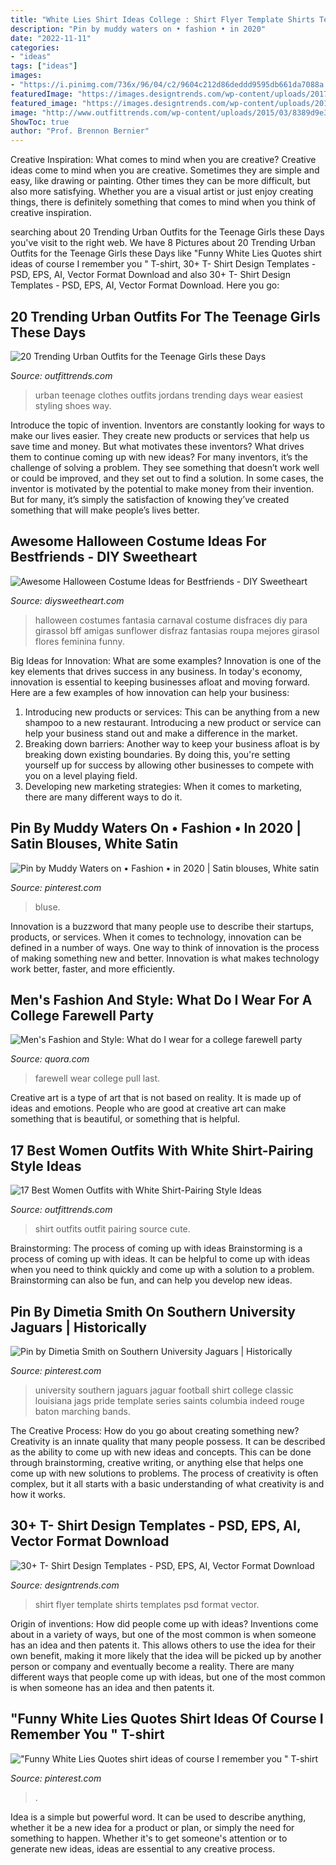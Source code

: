 ```yaml
---
title: "White Lies Shirt Ideas College : Shirt Flyer Template Shirts Templates Psd Format Vector"
description: "Pin by muddy waters on • fashion • in 2020"
date: "2022-11-11"
categories:
- "ideas"
tags: ["ideas"]
images:
- "https://i.pinimg.com/736x/96/04/c2/9604c212d86deddd9595db661da7088a.jpg"
featuredImage: "https://images.designtrends.com/wp-content/uploads/2017/04/T-Shirt-Shop-Flyer.jpg"
featured_image: "https://images.designtrends.com/wp-content/uploads/2017/04/T-Shirt-Shop-Flyer.jpg"
image: "http://www.outfittrends.com/wp-content/uploads/2015/03/8389d9e32735793955ca1d67d0cd8a7d.jpg"
ShowToc: true
author: "Prof. Brennon Bernier"
---
```



Creative Inspiration: What comes to mind when you are creative?
Creative ideas come to mind when you are creative. Sometimes they are simple and easy, like drawing or painting. Other times they can be more difficult, but also more satisfying. Whether you are a visual artist or just enjoy creating things, there is definitely something that comes to mind when you think of creative inspiration.

	

		
searching about 20 Trending Urban Outfits for the Teenage Girls these Days you've visit to the right web. We have 8 Pictures about 20 Trending Urban Outfits for the Teenage Girls these Days like &quot;Funny White Lies Quotes shirt ideas of course I remember you &quot; T-shirt, 30+ T- Shirt Design Templates - PSD, EPS, AI, Vector Format Download and also 30+ T- Shirt Design Templates - PSD, EPS, AI, Vector Format Download. Here you go:
		
    
## 20 Trending Urban Outfits For The Teenage Girls These Days

<img loading=lazy src="http://www.outfittrends.com/wp-content/uploads/2015/03/8389d9e32735793955ca1d67d0cd8a7d.jpg" onerror="this.onerror=null;this.src='https://tse2.mm.bing.net/th?id=OIP.KbLoHUReeDEWacc0BwYiiwHaNh&amp;pid=15.1';" alt="20 Trending Urban Outfits for the Teenage Girls these Days">

_Source: outfittrends.com_

>urban teenage clothes outfits jordans trending days wear easiest styling shoes way. 

	

Introduce the topic of invention.
Inventors are constantly looking for ways to make our lives easier. They create new products or services that help us save time and money. But what motivates these inventors? What drives them to continue coming up with new ideas?
For many inventors, it’s the challenge of solving a problem. They see something that doesn’t work well or could be improved, and they set out to find a solution. In some cases, the inventor is motivated by the potential to make money from their invention. But for many, it’s simply the satisfaction of knowing they’ve created something that will make people’s lives better.

    
## Awesome Halloween Costume Ideas For Bestfriends - DIY Sweetheart

<img loading=lazy src="https://diysweetheart.com/wp-content/uploads/2018/09/DIY-Sunflower-Halloween-Costume.jpg" onerror="this.onerror=null;this.src='https://tse1.mm.bing.net/th?id=OIP.5m6Cl7LZoQt7nX4T59EFFAHaJP&amp;pid=15.1';" alt="Awesome Halloween Costume Ideas for Bestfriends - DIY Sweetheart">

_Source: diysweetheart.com_

>halloween costumes fantasia carnaval costume disfraces diy para girassol bff amigas sunflower disfraz fantasias roupa mejores girasol flores feminina funny. 

	

Big Ideas for Innovation: What are some examples?
Innovation is one of the key elements that drives success in any business. In today's economy, innovation is essential to keeping businesses afloat and moving forward. Here are a few examples of how innovation can help your business: 
1. Introducing new products or services: This can be anything from a new shampoo to a new restaurant. Introducing a new product or service can help your business stand out and make a difference in the market. 
2. Breaking down barriers: Another way to keep your business afloat is by breaking down existing boundaries. By doing this, you're setting yourself up for success by allowing other businesses to compete with you on a level playing field. 
3. Developing new marketing strategies: When it comes to marketing, there are many different ways to do it.

    
## Pin By Muddy Waters On • Fashion • In 2020 | Satin Blouses, White Satin

<img loading=lazy src="https://i.pinimg.com/736x/96/04/c2/9604c212d86deddd9595db661da7088a.jpg" onerror="this.onerror=null;this.src='https://tse1.mm.bing.net/th?id=OIP.5SdBnnhhtS9PmSeXfDbnZAHaJ3&amp;pid=15.1';" alt="Pin by Muddy Waters on • Fashion • in 2020 | Satin blouses, White satin">

_Source: pinterest.com_

>bluse. 

	

Innovation is a buzzword that many people use to describe their startups, products, or services. When it comes to technology, innovation can be defined in a number of ways. One way to think of innovation is the process of making something new and better. Innovation is what makes technology work better, faster, and more efficiently.

    
## Men&#039;s Fashion And Style: What Do I Wear For A College Farewell Party

<img loading=lazy src="https://qph.fs.quoracdn.net/main-qimg-0f9f878a7e2d30b2e9926411f56f2b7c-c" onerror="this.onerror=null;this.src='https://tse2.mm.bing.net/th?id=OIP.knT2XhJ3RN3lC78J-aqPbgHaO0&amp;pid=15.1';" alt="Men&#039;s Fashion and Style: What do I wear for a college farewell party">

_Source: quora.com_

>farewell wear college pull last. 

	

Creative art is a type of art that is not based on reality. It is made up of ideas and emotions. People who are good at creative art can make something that is beautiful, or something that is helpful.

    
## 17 Best Women Outfits With White Shirt-Pairing Style Ideas

<img loading=lazy src="https://outfittrends.com/wp-content/uploads/2015/08/women-outfit-with-white-shirt16.jpg" onerror="this.onerror=null;this.src='https://tse4.mm.bing.net/th?id=OIP.ignRyUwqKlWHT8Nloh5wjwHaMd&amp;pid=15.1';" alt="17 Best Women Outfits with White Shirt-Pairing Style Ideas">

_Source: outfittrends.com_

>shirt outfits outfit pairing source cute. 

	

Brainstorming: The process of coming up with ideas
Brainstorming is a process of coming up with ideas. It can be helpful to come up with ideas when you need to think quickly and come up with a solution to a problem. Brainstorming can also be fun, and can help you develop new ideas.

    
## Pin By Dimetia Smith On Southern University Jaguars | Historically

<img loading=lazy src="https://i.pinimg.com/736x/2d/2d/79/2d2d79245fe0c04820fb0595f70004f3--jaguar-university.jpg" onerror="this.onerror=null;this.src='https://tse4.mm.bing.net/th?id=OIP.QI6Y4oIVC35h7yPTCQvC6gHaHa&amp;pid=15.1';" alt="Pin by Dimetia Smith on Southern University Jaguars | Historically">

_Source: pinterest.com_

>university southern jaguars jaguar football shirt college classic louisiana jags pride template series saints columbia indeed rouge baton marching bands. 

	

The Creative Process: How do you go about creating something new?
Creativity is an innate quality that many people possess. It can be described as the ability to come up with new ideas and concepts. This can be done through brainstorming, creative writing, or anything else that helps one come up with new solutions to problems. The process of creativity is often complex, but it all starts with a basic understanding of what creativity is and how it works.

    
## 30+ T- Shirt Design Templates - PSD, EPS, AI, Vector Format Download

<img loading=lazy src="https://images.designtrends.com/wp-content/uploads/2017/04/T-Shirt-Shop-Flyer.jpg" onerror="this.onerror=null;this.src='https://tse1.mm.bing.net/th?id=OIP.3GRCfndyCZMXwxp51QzTLAHaIP&amp;pid=15.1';" alt="30+ T- Shirt Design Templates - PSD, EPS, AI, Vector Format Download">

_Source: designtrends.com_

>shirt flyer template shirts templates psd format vector. 

	

Origin of inventions: How did people come up with ideas?
Inventions come about in a variety of ways, but one of the most common is when someone has an idea and then patents it. This allows others to use the idea for their own benefit, making it more likely that the idea will be picked up by another person or company and eventually become a reality. There are many different ways that people come up with ideas, but one of the most common is when someone has an idea and then patents it.

    
## &quot;Funny White Lies Quotes Shirt Ideas Of Course I Remember You &quot; T-shirt

<img loading=lazy src="https://i.pinimg.com/736x/0b/c0/2b/0bc02b7879c488534057db8f72a204e8.jpg" onerror="this.onerror=null;this.src='https://tse3.mm.bing.net/th?id=OIP.UNd3fmhBHazErO-M0JYEcQHaJ3&amp;pid=15.1';" alt="&quot;Funny White Lies Quotes shirt ideas of course I remember you &quot; T-shirt">

_Source: pinterest.com_

>. 

	

Idea is a simple but powerful word. It can be used to describe anything, whether it be a new idea for a product or plan, or simply the need for something to happen. Whether it's to get someone's attention or to generate new ideas, ideas are essential to any creative process.

